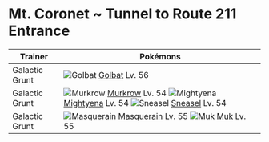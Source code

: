# Mt. Coronet ~ Tunnel to Route 211 Entrance

Trainer                    | Pokémons
---                        | ---
Galactic Grunt             | ![][042]  [Golbat] Lv. 56
Galactic Grunt             | ![][198]  [Murkrow] Lv. 54  ![][262]  [Mightyena] Lv. 54  ![][215]  [Sneasel] Lv. 54
Galactic Grunt             | ![][284]  [Masquerain] Lv. 55  ![][089]  [Muk] Lv. 55
[042]: https://raw.githubusercontent.com/PokeAPI/sprites/master/sprites/pokemon/42.png "Golbat"
[089]: https://raw.githubusercontent.com/PokeAPI/sprites/master/sprites/pokemon/89.png "Muk"
[198]: https://raw.githubusercontent.com/PokeAPI/sprites/master/sprites/pokemon/198.png "Murkrow"
[215]: https://raw.githubusercontent.com/PokeAPI/sprites/master/sprites/pokemon/215.png "Sneasel"
[262]: https://raw.githubusercontent.com/PokeAPI/sprites/master/sprites/pokemon/262.png "Mightyena"
[284]: https://raw.githubusercontent.com/PokeAPI/sprites/master/sprites/pokemon/284.png "Masquerain"
[Golbat]: /pokemon_changes/042.md
[Muk]: /pokemon_changes/089.md
[Murkrow]: /pokemon_changes/198.md
[Sneasel]: /pokemon_changes/215.md
[Mightyena]: /pokemon_changes/262.md
[Masquerain]: /pokemon_changes/284.md
